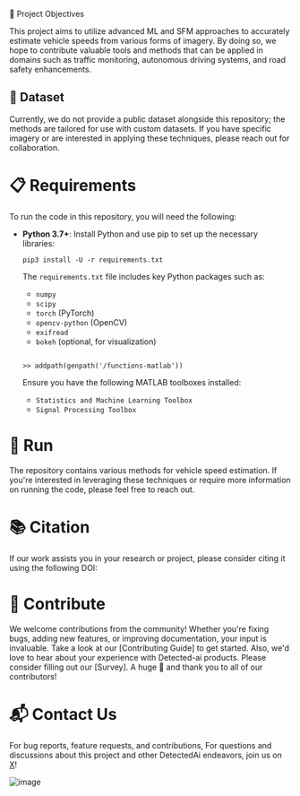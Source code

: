 🎯 Project Objectives

This project aims to utilize advanced ML and SFM approaches to accurately estimate vehicle speeds from various forms of imagery. By doing so, we hope to contribute valuable tools and methods that can be applied in domains such as traffic monitoring, autonomous driving systems, and road safety enhancements.

## 📸 Dataset

Currently, we do not provide a public dataset alongside this repository; the methods are tailored for use with custom datasets. If you have specific imagery or are interested in applying these techniques, please reach out for collaboration.

# 📋 Requirements

To run the code in this repository, you will need the following:

- **Python 3.7+**: Install Python and use pip to set up the necessary libraries:

  ```
  pip3 install -U -r requirements.txt
  ```

  The `requirements.txt` file includes key Python packages such as:

  - `numpy`
  - `scipy`
  - `torch` (PyTorch)
  - `opencv-python` (OpenCV)
  - `exifread`
  - `bokeh` (optional, for visualization)

  ```

  ```

  
  ```
  >> addpath(genpath('/functions-matlab'))
  ```

  Ensure you have the following MATLAB toolboxes installed:

  - `Statistics and Machine Learning Toolbox`
  - `Signal Processing Toolbox`

# 🏃 Run

The repository contains various methods for vehicle speed estimation. If you're interested in leveraging these techniques or require more information on running the code, please feel free to reach out.



# 📚 Citation

If our work assists you in your research or project, please consider citing it using the following DOI:



# 🤝 Contribute

We welcome contributions from the community! Whether you're fixing bugs, adding new features, or improving documentation, your input is invaluable. Take a look at our [Contributing Guide] to get started. Also, we'd love to hear about your experience with Detected-ai products. Please consider filling out our [Survey]. A huge 🙏 and thank you to all of our contributors!





# 📬 Contact Us

For bug reports, feature requests, and contributions,  For questions and discussions about this project and other DetectedAi endeavors, join us on [X](https://x.com/DetectedAI)!

![image](https://github.com/user-attachments/assets/843be965-80c1-4053-ac64-5b5a37ea037f)


